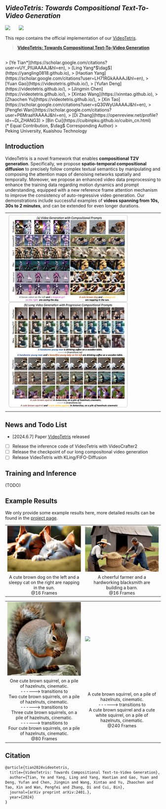 ## ___***VideoTetris: Towards Compositional Text-To-Video Generation***___
<div align="left">
 <a href=''><img src='https://img.shields.io/badge/arXiv-2310.15169-b31b1b.svg'></a> &nbsp;&nbsp;&nbsp;&nbsp;&nbsp;
 <a href='https://videotetris.github.io'><img src='https://img.shields.io/badge/Project-Page-Green'></a> &nbsp;&nbsp;&nbsp;&nbsp;&nbsp;

This repo contains the official implementation of our [VideoTetris]().

> [**VideoTetris: Towards Compositional Text-To-Video Generation**]()
<br>
> [Ye Tian*](https://scholar.google.com/citations?user=vUY_PIUAAAAJ&hl=en), 
> [Ling Yang*$\dag$](https://yangling0818.github.io), 
> [Haotian Yang](https://scholar.google.com/citations?user=LH71RGkAAAAJ&hl=en), 
> [Yuan Gao](https://videotetris.github.io/), 
> [Yufan Deng](https://videotetris.github.io/), 
> [Jingmin Chen](https://videotetris.github.io/),
> [Xintao Wang](https://xinntao.github.io), 
> [Zhaochen Yu](https://videotetris.github.io/), 
> [Xin Tao](https://scholar.google.com/citations?user=sQ30WyUAAAAJ&hl=en), 
> [Pengfei Wan](https://scholar.google.com/citations?user=P6MraaYAAAAJ&hl=en), 
> [Di Zhang](https://openreview.net/profile?id=~Di_ZHANG3) 
> [Bin Cui](https://cuibinpku.github.io/cuibin_cn.html)
<br>
(* Equal Contribution, $\dag$ Corresponding Author)
> <br>Peking University, Kuaishou Technology<br>


## Introduction
VideoTetris is a novel framework that enables **compositional T2V generation**. Specifically, we propose **spatio-temporal compositional diffusion** to precisely follow complex textual semantics by manipulating and composing the attention maps of denoising networks spatially and temporally. Moreover, we propose an enhanced video data preprocessing to enhance the training data regarding motion dynamics and prompt understanding, equipped with a new reference frame attention mechanism to improve the consistency of auto-regressive video generation.  Our demonstrations include successful examples of **videos spanning from 10s, 30s to 2 minutes**, and can be extended for even longer durations.
<table class="center">
    <tr>
    <td width=80% style="border: none"><img src="assets/image.png" style="width:80%"></td>
    </tr>
    <tr>
    <td width="100%" style="border: none; text-align: center; word-wrap: break-word">
</td>
  </tr>
</table>


## News and Todo List
- [2024.6.7] Paper [VideoTetris]() released 
- [ ] Release the inference code of VideoTetris with VideoCrafter2
- [ ] Release the checkpoint of our long compositonal video generation
- [ ] Release VideoTetris with KLing/FIFO-Diffusion

## Training and Inference
(TODO)

## Example Results
We only provide some example results here, more detailed results can be found in the [project page](https://videotetris.github.io/).
<table class="center">
    <tr>
    <td width=25% style="border: none"><img src="assets/cat_and_dog.gif" style="width:100%"></td>
    <td width=25% style="border: none"><img src="assets/farmer_and_blacksmith.gif" style="width:100%"></td>
  <tr>
    <td width="25%" style="border: none; text-align: center; word-wrap: break-word">A cute brown dog on the left and a sleepy cat on the right are napping in the sun. <br> @16 Frames</td>
    <td width="25%" style="border: none; text-align: center; word-wrap: break-word">A cheerful farmer and a hardworking blacksmith are building a barn. <br> @16 Frames</td>
  </tr>
</table>

<table class="center">
    <tr>
    <td width=25% style="border: none"><img src="assets/1234.gif" style="width:100%"></td>
    <td width=25% style="border: none"><img src="assets/brown2white.gif" style="width:100%"></td>
  <tr>
    <td width="25%" style="border: none; text-align: center; word-wrap: break-word">One cute brown squirrel, on a pile of hazelnuts, cinematic. <br> ------>  transitions to <br>
Two cute brown squirrels, on a pile of hazelnuts, cinematic. <br> ------>  transitions to <br>
Three cute brown squirrels, on a pile of hazelnuts, cinematic. <br> ------>  transitions to <br>
Four cute brown squirrels, on a pile of hazelnuts, cinematic. <br> 
 @80 Frames</td>
    <td width="25%" style="border: none; text-align: center; word-wrap: break-word">A cute brown squirrel, on a pile of hazelnuts, cinematic. <br> ------>  transitions to <br>
A cute brown squirrel and a cute white squirrel, on a pile of hazelnuts, cinematic.  <br>
 @240 Frames</td>
  </tr>
</table>






## Citation
```
@article{tian2024videotetris,
  title={VideoTetris: Towards Compositional Text-to-Video Generation},
  author={Tian, Ye and Yang, Ling and Yang, Haotian and Gao, Yuan and Deng, Yufan and Chen, Jingmin and Wang, Xintao and Yu, Zhaochen and Tao, Xin and Wan, Pengfei and Zhang, Di and Cui, Bin},
  journal={arXiv preprint arXiv:2401.},
  year={2024}
}
```
